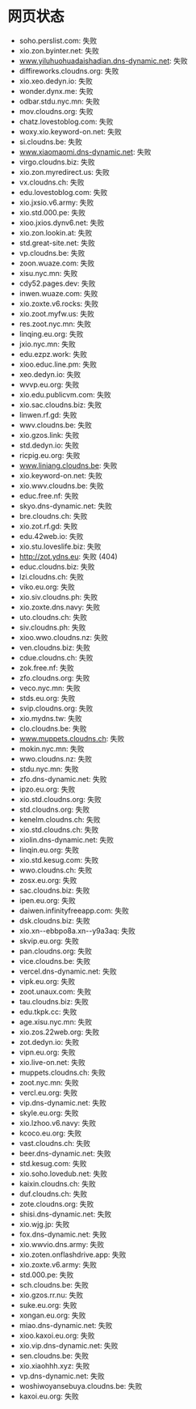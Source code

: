# 网页状态
- soho.perslist.com: 失败
- xio.zon.byinter.net: 失败
- www.yiluhuohuadaishadian.dns-dynamic.net: 失败
- diffireworks.cloudns.org: 失败
- xio.xeo.dedyn.io: 失败
- wonder.dynx.me: 失败
- odbar.stdu.nyc.mn: 失败
- mov.cloudns.org: 失败
- chatz.lovestoblog.com: 失败
- woxy.xio.keyword-on.net: 失败
- si.cloudns.be: 失败
- www.xiaomaomi.dns-dynamic.net: 失败
- virgo.cloudns.biz: 失败
- xio.zon.myredirect.us: 失败
- vx.cloudns.ch: 失败
- edu.lovestoblog.com: 失败
- xio.jxsio.v6.army: 失败
- xio.std.000.pe: 失败
- xioo.jxios.dynv6.net: 失败
- xio.zon.lookin.at: 失败
- std.great-site.net: 失败
- vp.cloudns.be: 失败
- zoon.wuaze.com: 失败
- xisu.nyc.mn: 失败
- cdy52.pages.dev: 失败
- inwen.wuaze.com: 失败
- xio.zoxte.v6.rocks: 失败
- xio.zoot.myfw.us: 失败
- res.zoot.nyc.mn: 失败
- linqing.eu.org: 失败
- jxio.nyc.mn: 失败
- edu.ezpz.work: 失败
- xioo.educ.line.pm: 失败
- xeo.dedyn.io: 失败
- wvvp.eu.org: 失败
- xio.edu.publicvm.com: 失败
- xio.sac.cloudns.biz: 失败
- linwen.rf.gd: 失败
- wwv.cloudns.be: 失败
- xio.gzos.link: 失败
- std.dedyn.io: 失败
- ricpig.eu.org: 失败
- www.liniang.cloudns.be: 失败
- xio.keyword-on.net: 失败
- xio.wwv.cloudns.be: 失败
- educ.free.nf: 失败
- skyo.dns-dynamic.net: 失败
- bre.cloudns.ch: 失败
- xio.zot.rf.gd: 失败
- edu.42web.io: 失败
- xio.stu.loveslife.biz: 失败
- http://zot.ydns.eu: 失败 (404)
- educ.cloudns.biz: 失败
- lzi.cloudns.ch: 失败
- viko.eu.org: 失败
- xio.siv.cloudns.ph: 失败
- xio.zoxte.dns.navy: 失败
- uto.cloudns.ch: 失败
- siv.cloudns.ph: 失败
- xioo.wwo.cloudns.nz: 失败
- ven.cloudns.biz: 失败
- cdue.cloudns.ch: 失败
- zok.free.nf: 失败
- zfo.cloudns.org: 失败
- veco.nyc.mn: 失败
- stds.eu.org: 失败
- svip.cloudns.org: 失败
- xio.mydns.tw: 失败
- clo.cloudns.be: 失败
- www.muppets.cloudns.ch: 失败
- mokin.nyc.mn: 失败
- wwo.cloudns.nz: 失败
- stdu.nyc.mn: 失败
- zfo.dns-dynamic.net: 失败
- ipzo.eu.org: 失败
- xio.std.cloudns.org: 失败
- std.cloudns.org: 失败
- kenelm.cloudns.ch: 失败
- xio.std.cloudns.ch: 失败
- xiolin.dns-dynamic.net: 失败
- linqin.eu.org: 失败
- xio.std.kesug.com: 失败
- wwo.cloudns.ch: 失败
- zosx.eu.org: 失败
- sac.cloudns.biz: 失败
- ipen.eu.org: 失败
- daiwen.infinityfreeapp.com: 失败
- dsk.cloudns.biz: 失败
- xio.xn--ebbpo8a.xn--y9a3aq: 失败
- skvip.eu.org: 失败
- pan.cloudns.org: 失败
- vice.cloudns.be: 失败
- vercel.dns-dynamic.net: 失败
- vipk.eu.org: 失败
- zoot.unaux.com: 失败
- tau.cloudns.biz: 失败
- edu.tkpk.cc: 失败
- age.xisu.nyc.mn: 失败
- xio.zos.22web.org: 失败
- zot.dedyn.io: 失败
- vipn.eu.org: 失败
- xio.live-on.net: 失败
- muppets.cloudns.ch: 失败
- zoot.nyc.mn: 失败
- vercl.eu.org: 失败
- vip.dns-dynamic.net: 失败
- skyle.eu.org: 失败
- xio.lzhoo.v6.navy: 失败
- kcoco.eu.org: 失败
- vast.cloudns.ch: 失败
- beer.dns-dynamic.net: 失败
- std.kesug.com: 失败
- xio.soho.lovedub.net: 失败
- kaixin.cloudns.ch: 失败
- duf.cloudns.ch: 失败
- zote.cloudns.org: 失败
- shisi.dns-dynamic.net: 失败
- xio.wjg.jp: 失败
- fox.dns-dynamic.net: 失败
- xio.wwvio.dns.army: 失败
- xio.zoten.onflashdrive.app: 失败
- xio.zoxte.v6.army: 失败
- std.000.pe: 失败
- sch.cloudns.be: 失败
- xio.gzos.rr.nu: 失败
- suke.eu.org: 失败
- xongan.eu.org: 失败
- miao.dns-dynamic.net: 失败
- xioo.kaxoi.eu.org: 失败
- xio.vip.dns-dynamic.net: 失败
- sen.cloudns.be: 失败
- xio.xiaohhh.xyz: 失败
- vp.dns-dynamic.net: 失败
- woshiwoyansebuya.cloudns.be: 失败
- kaxoi.eu.org: 失败
